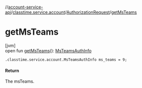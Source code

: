 //[account-service-api](../../../index.md)/[classtime.service.account](../index.md)/[AuthorizationRequest](index.md)/[getMsTeams](get-ms-teams.md)

# getMsTeams

[jvm]\
open fun [getMsTeams](get-ms-teams.md)(): [MsTeamsAuthInfo](../-ms-teams-auth-info/index.md)

`.classtime.service.account.MsTeamsAuthInfo ms_teams = 9;`

#### Return

The msTeams.
